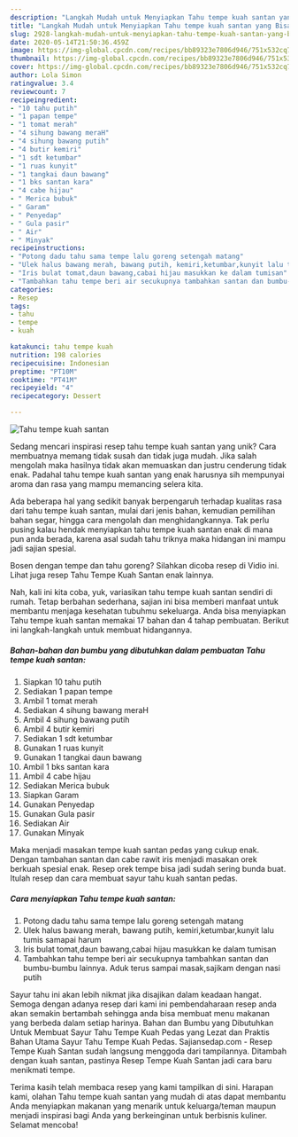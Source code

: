 ```yaml
---
description: "Langkah Mudah untuk Menyiapkan Tahu tempe kuah santan yang Bisa Manjain Lidah"
title: "Langkah Mudah untuk Menyiapkan Tahu tempe kuah santan yang Bisa Manjain Lidah"
slug: 2928-langkah-mudah-untuk-menyiapkan-tahu-tempe-kuah-santan-yang-bisa-manjain-lidah
date: 2020-05-14T21:50:36.459Z
image: https://img-global.cpcdn.com/recipes/bb89323e7806d946/751x532cq70/tahu-tempe-kuah-santan-foto-resep-utama.jpg
thumbnail: https://img-global.cpcdn.com/recipes/bb89323e7806d946/751x532cq70/tahu-tempe-kuah-santan-foto-resep-utama.jpg
cover: https://img-global.cpcdn.com/recipes/bb89323e7806d946/751x532cq70/tahu-tempe-kuah-santan-foto-resep-utama.jpg
author: Lola Simon
ratingvalue: 3.4
reviewcount: 7
recipeingredient:
- "10 tahu putih"
- "1 papan tempe"
- "1 tomat merah"
- "4 sihung bawang meraH"
- "4 sihung bawang putih"
- "4 butir kemiri"
- "1 sdt ketumbar"
- "1 ruas kunyit"
- "1 tangkai daun bawang"
- "1 bks santan kara"
- "4 cabe hijau"
- " Merica bubuk"
- " Garam"
- " Penyedap"
- " Gula pasir"
- " Air"
- " Minyak"
recipeinstructions:
- "Potong dadu tahu sama tempe lalu goreng setengah matang"
- "Ulek halus bawang merah, bawang putih, kemiri,ketumbar,kunyit lalu tumis samapai harum"
- "Iris bulat tomat,daun bawang,cabai hijau masukkan ke dalam tumisan"
- "Tambahkan tahu tempe beri air secukupnya tambahkan santan dan bumbu-bumbu lainnya. Aduk terus sampai masak,sajikam dengan nasi putih"
categories:
- Resep
tags:
- tahu
- tempe
- kuah

katakunci: tahu tempe kuah 
nutrition: 198 calories
recipecuisine: Indonesian
preptime: "PT10M"
cooktime: "PT41M"
recipeyield: "4"
recipecategory: Dessert

---
```



![Tahu tempe kuah santan](https://img-global.cpcdn.com/recipes/bb89323e7806d946/751x532cq70/tahu-tempe-kuah-santan-foto-resep-utama.jpg)

Sedang mencari inspirasi resep tahu tempe kuah santan yang unik? Cara membuatnya memang tidak susah dan tidak juga mudah. Jika salah mengolah maka hasilnya tidak akan memuaskan dan justru cenderung tidak enak. Padahal tahu tempe kuah santan yang enak harusnya sih mempunyai aroma dan rasa yang mampu memancing selera kita.

Ada beberapa hal yang sedikit banyak berpengaruh terhadap kualitas rasa dari tahu tempe kuah santan, mulai dari jenis bahan, kemudian pemilihan bahan segar, hingga cara mengolah dan menghidangkannya. Tak perlu pusing kalau hendak menyiapkan tahu tempe kuah santan enak di mana pun anda berada, karena asal sudah tahu triknya maka hidangan ini mampu jadi sajian spesial.

Bosen dengan tempe dan tahu goreng? Silahkan dicoba resep di Vidio ini. Lihat juga resep Tahu Tempe Kuah Santan enak lainnya.


Nah, kali ini kita coba, yuk, variasikan tahu tempe kuah santan sendiri di rumah. Tetap berbahan sederhana, sajian ini bisa memberi manfaat untuk membantu menjaga kesehatan tubuhmu sekeluarga. Anda bisa menyiapkan Tahu tempe kuah santan memakai 17 bahan dan 4 tahap pembuatan. Berikut ini langkah-langkah untuk membuat hidangannya.

<!--inarticleads1-->

##### Bahan-bahan dan bumbu yang dibutuhkan dalam pembuatan Tahu tempe kuah santan:

1. Siapkan 10 tahu putih
1. Sediakan 1 papan tempe
1. Ambil 1 tomat merah
1. Sediakan 4 sihung bawang meraH
1. Ambil 4 sihung bawang putih
1. Ambil 4 butir kemiri
1. Sediakan 1 sdt ketumbar
1. Gunakan 1 ruas kunyit
1. Gunakan 1 tangkai daun bawang
1. Ambil 1 bks santan kara
1. Ambil 4 cabe hijau
1. Sediakan  Merica bubuk
1. Siapkan  Garam
1. Gunakan  Penyedap
1. Gunakan  Gula pasir
1. Sediakan  Air
1. Gunakan  Minyak


Maka menjadi masakan tempe kuah santan pedas yang cukup enak. Dengan tambahan santan dan cabe rawit iris menjadi masakan orek berkuah spesial enak. Resep orek tempe bisa jadi sudah sering bunda buat. Itulah resep dan cara membuat sayur tahu kuah santan pedas. 

<!--inarticleads2-->

##### Cara menyiapkan Tahu tempe kuah santan:

1. Potong dadu tahu sama tempe lalu goreng setengah matang
1. Ulek halus bawang merah, bawang putih, kemiri,ketumbar,kunyit lalu tumis samapai harum
1. Iris bulat tomat,daun bawang,cabai hijau masukkan ke dalam tumisan
1. Tambahkan tahu tempe beri air secukupnya tambahkan santan dan bumbu-bumbu lainnya. Aduk terus sampai masak,sajikam dengan nasi putih


Sayur tahu ini akan lebih nikmat jika disajikan dalam keadaan hangat. Semoga dengan adanya resep dari kami ini pembendaharaan resep anda akan semakin bertambah sehingga anda bisa membuat menu makanan yang berbeda dalam setiap harinya. Bahan dan Bumbu yang Dibutuhkan Untuk Membuat Sayur Tahu Tempe Kuah Pedas yang Lezat dan Praktis Bahan Utama Sayur Tahu Tempe Kuah Pedas. Sajiansedap.com - Resep Tempe Kuah Santan sudah langsung menggoda dari tampilannya. Ditambah dengan kuah santan, pastinya Resep Tempe Kuah Santan jadi cara baru menikmati tempe. 

Terima kasih telah membaca resep yang kami tampilkan di sini. Harapan kami, olahan Tahu tempe kuah santan yang mudah di atas dapat membantu Anda menyiapkan makanan yang menarik untuk keluarga/teman maupun menjadi inspirasi bagi Anda yang berkeinginan untuk berbisnis kuliner. Selamat mencoba!
